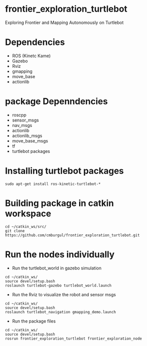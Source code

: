 # frontier_exploration_turtlebot
Exploring Frontier and Mapping Autonomously on Turtlebot 

# Dependencies
* ROS (Kinetc Kame)
* Gazebo
* Rviz
* gmapping
* move_base
* actionlib

# package Depenndencies
* roscpp
* sensor_msgs
* nav_msgs
* actionlib
* actionlib_msgs
* move_base_msgs
* tf
* turtlebot packages

# Installing turtlebot packages
```
sudo apt-get install ros-kinetic-turtlebot-*
```
# Building package in catkin workspace
```
cd ~/catkin_ws/src/
git clone https://github.com/cmburgul/frontier_exploration_turtlebot.git
```
# Run the nodes individually
* Run the turtlebot_world in gazebo simulation
```
cd ~/catkin_ws/
source devel/setup.bash
roslaunch turtlebot-gazebo turtlebot_world.launch
```
* Run the Rviz to visualize the robot and sensor msgs
```
cd ~/catkin_ws/
source devel/setup.bash
roslaunch turtlebot_navigation gmapping_demo.launch 
```
* Run the package files
```
cd ~/catkin_ws/
source devel/setup.bash
rosrun frontier_exploration_turtlebot frontier_exploration_node 
```

